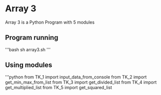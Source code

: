 # Array 3

Array 3 is a Python Program with 5 modules

## Program running
'''bash
sh array3.sh
'''

## Using modules
'''python
from TK_1 import input_data_from_console
from TK_2 import get_min_max_from_list
from TK_3 import get_divided_list
from TK_4 import get_multiplied_list
from TK_5 import get_squared_list